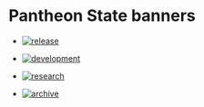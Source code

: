 # Pantheon State banners

- [![release](https://pantheonscience.github.io/states/release.png)](https://pantheonscience.github.io/standards/)

- [![development](https://pantheonscience.github.io/states/development.png)](https://pantheonscience.github.io/standards/)

- [![research](https://pantheonscience.github.io/states/research.png)](https://pantheonscience.github.io/standards/)

- [![archive](https://pantheonscience.github.io/states/archive.png)](https://pantheonscience.github.io/standards/)
